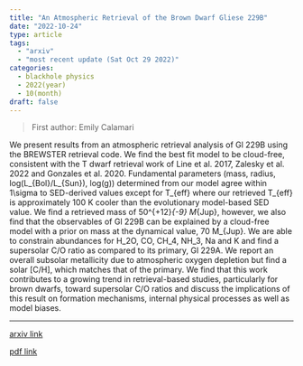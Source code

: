 ```yaml
---
title: "An Atmospheric Retrieval of the Brown Dwarf Gliese 229B"
date: "2022-10-24"
type: article
tags:
  - "arxiv"
  - "most recent update (Sat Oct 29 2022)"
categories:
  - blackhole physics
  - 2022(year)
  - 10(month)
draft: false
---
```


> First author: Emily Calamari

 We present results from an atmospheric retrieval analysis of Gl 229B using
the BREWSTER retrieval code. We find the best fit model to be cloud-free,
consistent with the T dwarf retrieval work of Line et al. 2017, Zalesky et al.
2022 and Gonzales et al. 2020. Fundamental parameters (mass, radius,
log(L_{Bol}/L_{Sun}), log(g)) determined from our model agree within 1\sigma to
SED-derived values except for T_{eff} where our retrieved T_{eff} is
approximately 100 K cooler than the evolutionary model-based SED value. We find
a retrieved mass of 50^{+12}_{-9} M_{Jup}, however, we also find that the
observables of Gl 229B can be explained by a cloud-free model with a prior on
mass at the dynamical value, 70 M_{Jup}. We are able to constrain abundances
for H_2O, CO, CH_4, NH_3, Na and K and find a supersolar C/O ratio as compared
to its primary, Gl 229A. We report an overall subsolar metallicity due to
atmospheric oxygen depletion but find a solar [C/H], which matches that of the
primary. We find that this work contributes to a growing trend in
retrieval-based studies, particularly for brown dwarfs, toward supersolar C/O
ratios and discuss the implications of this result on formation mechanisms,
internal physical processes as well as model biases.

---
[arxiv link](http://arxiv.org/abs/2210.13614v1)

[pdf link](http://arxiv.org/pdf/2210.13614v1)